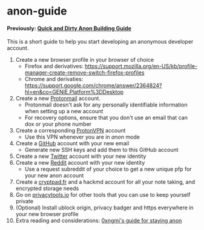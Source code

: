 # anon-guide
#### Previously: [Quick and Dirty Anon Building Guide](https://hackmd.io/J2L_LMRcSmiMhUQOk5pg1g?edit)

This is a short guide to help you start developing an anonymous developer account.

1. Create a new browser profile in your browser of choice
    * Firefox and derivatives: https://support.mozilla.org/en-US/kb/profile-manager-create-remove-switch-firefox-profiles
    * Chrome and derivaties: https://support.google.com/chrome/answer/2364824?hl=en&co=GENIE.Platform%3DDesktop
2. Create a new [Protonmail](https://protonmail.com/) account. 
    * Protonmail doesn't ask for any personally identifiable information when setting up a new account
    * For recovery options, ensure that you don't use an email that can dox or your phone number
3. Create a corresponding [ProtonVPN](https://protonvpn.com) account
    * Use this VPN whenever you are in *anon* mode
4. Create a [GitHub](https://github.com/) account with your new email
    * Generate new SSH keys and add them to this GitHub account
5. Create a new [Twitter](https://twitter.com) account with your new identity
6. Create a new [Reddit](https://www.reddit.com/) account with your new identity
    * Use a request subreddit of your choice to get a new unique pfp for your new anon account
7. Create a [cryptpad.fr](https://cryptpad.fr/) and a hackmd account for all your note taking, and encrypted storage needs
8. Go on [privacytools.io](https://www.privacytools.io/) for other tools that you can use to keep yourself private
9. (Optional) Install ublock origin, privacy badger and https everywhere in your new browser profile
10. Extra reading and considerations: [0xngmi's guide for staying anon](https://hackmd.io/YKjhguQES_KeKYs-v1YC1w?view)
